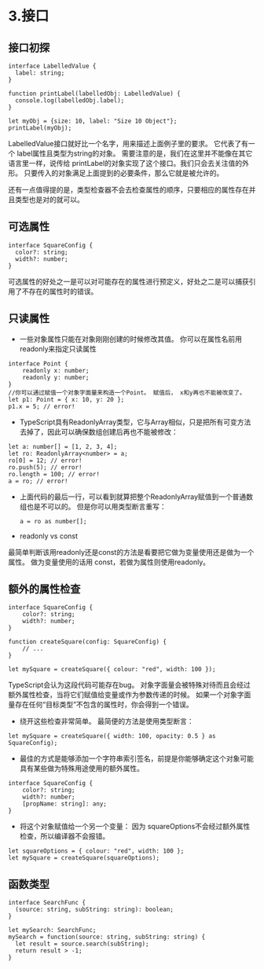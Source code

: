 # 3.接口

## 接口初探

```text
interface LabelledValue {
  label: string;
}

function printLabel(labelledObj: LabelledValue) {
  console.log(labelledObj.label);
}

let myObj = {size: 10, label: "Size 10 Object"};
printLabel(myObj);
```

LabelledValue接口就好比一个名字，用来描述上面例子里的要求。 它代表了有一个 label属性且类型为string的对象。 需要注意的是，我们在这里并不能像在其它语言里一样，说传给 printLabel的对象实现了这个接口。我们只会去关注值的外形。 只要传入的对象满足上面提到的必要条件，那么它就是被允许的。

还有一点值得提的是，类型检查器不会去检查属性的顺序，只要相应的属性存在并且类型也是对的就可以。

## 可选属性

```text
interface SquareConfig {
  color?: string;
  width?: number;
}
```

可选属性的好处之一是可以对可能存在的属性进行预定义，好处之二是可以捕获引用了不存在的属性时的错误。

## 只读属性

* 一些对象属性只能在对象刚刚创建的时候修改其值。 你可以在属性名前用 readonly来指定只读属性

```text
interface Point {
    readonly x: number;
    readonly y: number;
}
//你可以通过赋值一个对象字面量来构造一个Point。 赋值后， x和y再也不能被改变了。
let p1: Point = { x: 10, y: 20 };
p1.x = 5; // error!
```

* TypeScript具有ReadonlyArray类型，它与Array相似，只是把所有可变方法去掉了，因此可以确保数组创建后再也不能被修改：

```text
let a: number[] = [1, 2, 3, 4];
let ro: ReadonlyArray<number> = a;
ro[0] = 12; // error!
ro.push(5); // error!
ro.length = 100; // error!
a = ro; // error!
```

* 上面代码的最后一行，可以看到就算把整个ReadonlyArray赋值到一个普通数组也是不可以的。 但是你可以用类型断言重写：

  ```text
  a = ro as number[];
  ```

* readonly vs const

最简单判断该用readonly还是const的方法是看要把它做为变量使用还是做为一个属性。 做为变量使用的话用 const，若做为属性则使用readonly。

## 额外的属性检查

```text
interface SquareConfig {
    color?: string;
    width?: number;
}

function createSquare(config: SquareConfig) {
    // ...
}

let mySquare = createSquare({ colour: "red", width: 100 });
```

TypeScript会认为这段代码可能存在bug。 对象字面量会被特殊对待而且会经过 额外属性检查，当将它们赋值给变量或作为参数传递的时候。 如果一个对象字面量存在任何“目标类型”不包含的属性时，你会得到一个错误。

* 绕开这些检查非常简单。 最简便的方法是使用类型断言：

```text
let mySquare = createSquare({ width: 100, opacity: 0.5 } as SquareConfig);
```

* 最佳的方式是能够添加一个字符串索引签名，前提是你能够确定这个对象可能具有某些做为特殊用途使用的额外属性。

```text
interface SquareConfig {
    color?: string;
    width?: number;
    [propName: string]: any;
}
```

* 将这个对象赋值给一个另一个变量： 因为 squareOptions不会经过额外属性检查，所以编译器不会报错。

```text
let squareOptions = { colour: "red", width: 100 };
let mySquare = createSquare(squareOptions);
```

## 函数类型

```text
interface SearchFunc {
  (source: string, subString: string): boolean;
}

let mySearch: SearchFunc;
mySearch = function(source: string, subString: string) {
  let result = source.search(subString);
  return result > -1;
}
```

